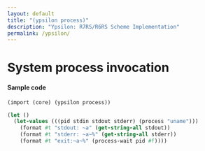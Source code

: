```yaml
---
layout: default
title: "(ypsilon process)"
description: "Ypsilon: R7RS/R6RS Scheme Implementation"
permalink: /ypsilon/
---
```


# System process invocation

#### Sample code

```scheme
(import (core) (ypsilon process))

(let ()
  (let-values (((pid stdin stdout stderr) (process "uname")))
    (format #t "stdout: ~a" (get-string-all stdout))
    (format #t "stderr: ~a~%" (get-string-all stderr))
    (format #t "exit:~a~%" (process-wait pid #f))))
```